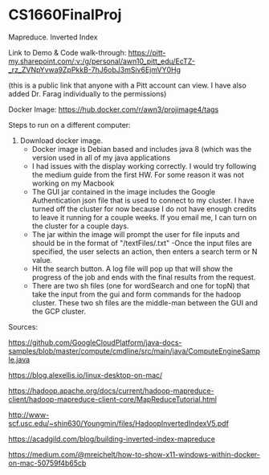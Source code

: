 # CS1660FinalProj
Mapreduce. Inverted Index

Link to Demo & Code walk-through: 
https://pitt-my.sharepoint.com/:v:/g/personal/awn10_pitt_edu/EcTZ-_rz_ZVNpYvwa9ZpPkkB-7hJ6obJ3mSiv6EjmVY0Hg

(this is a public link that anyone with a Pitt account can view. I have also added Dr. Farag individually to the permissions)

Docker Image:
https://hub.docker.com/r/awn3/projimage4/tags

Steps to run on a different computer:

1. Download docker image. 
    - Docker image is Debian based and includes java 8 (which was the version used in all of my java applications
    - I had issues with the display working correctly. I would try following the medium guide from the first HW. For some reason it was not working on my Macbook
    - The GUI jar contained in the image includes the Google Authentication json file that is used to connect to my cluster. I have turned off the cluster for now because I do not have enough credits to leave it running for a couple weeks. If you email me, I can turn on the cluster for a couple days. 
    - The jar within the image will prompt the user for file inputs and should be in the format of "/textFiles/<book name>.txt"
    -Once the input files are specified, the user selects an action, then enters a search term or N value. 
    - Hit the search button. A log file will pop up that will show the progress of the job and ends with the final results from the request. 
    - There are two sh files (one for wordSearch and one for topN) that take the input from the gui and form commands for the hadoop cluster. These two sh files are the middle-man between the GUI and the GCP cluster. 


Sources:

https://github.com/GoogleCloudPlatform/java-docs-samples/blob/master/compute/cmdline/src/main/java/ComputeEngineSample.java

https://blog.alexellis.io/linux-desktop-on-mac/

https://hadoop.apache.org/docs/current/hadoop-mapreduce-client/hadoop-mapreduce-client-core/MapReduceTutorial.html

http://www-scf.usc.edu/~shin630/Youngmin/files/HadoopInvertedIndexV5.pdf

https://acadgild.com/blog/building-inverted-index-mapreduce

https://medium.com/@mreichelt/how-to-show-x11-windows-within-docker-on-mac-50759f4b65cb
